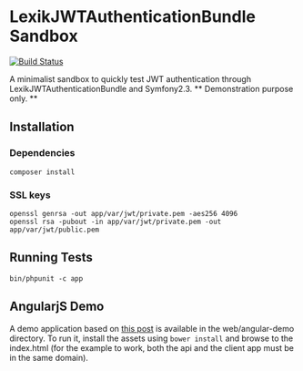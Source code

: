# LexikJWTAuthenticationBundle Sandbox

[![Build Status](https://travis-ci.org/slashfan/LexikJWTAuthenticationBundleSandbox.svg)](https://travis-ci.org/slashfan/LexikJWTAuthenticationBundleSandbox)

A minimalist sandbox to quickly test JWT authentication through LexikJWTAuthenticationBundle and Symfony2.3.
** Demonstration purpose only. **

## Installation

### Dependencies

    composer install

### SSL keys

    openssl genrsa -out app/var/jwt/private.pem -aes256 4096
    openssl rsa -pubout -in app/var/jwt/private.pem -out app/var/jwt/public.pem

## Running Tests

    bin/phpunit -c app

## AngularjS Demo

A demo application based on [this post](http://www.kdmooreconsulting.com/blogs/authentication-with-ionic-and-angular-js-in-a-cordovaphonegap-mobile-web-application/) is available in the web/angular-demo directory.
To run it, install the assets using `bower install` and browse to the index.html (for the example to work, both the api and the client app must be in the same domain).
